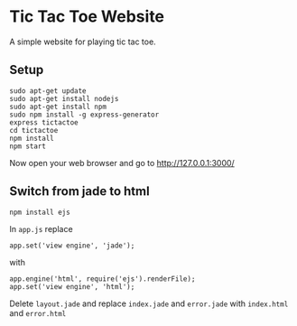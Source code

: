 # Tic Tac Toe Website
A simple website for playing tic tac toe.

## Setup
```
sudo apt-get update
sudo apt-get install nodejs
sudo apt-get install npm
sudo npm install -g express-generator
express tictactoe
cd tictactoe
npm install
npm start
```

Now open your web browser and go to http://127.0.0.1:3000/

## Switch from jade to html

```
npm install ejs
```

In `app.js` replace

```
app.set('view engine', 'jade');
```

with

```
app.engine('html', require('ejs').renderFile);
app.set('view engine', 'html');
```

Delete `layout.jade` and replace `index.jade` and `error.jade` with `index.html` and `error.html`

